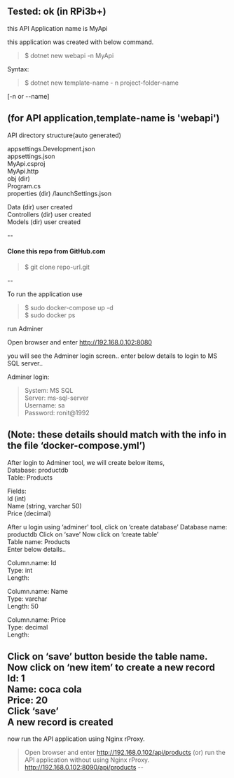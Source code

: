 Tested: ok (in RPi3b+)
--

this API Application name is MyApi

this application was created with below command.

    
> $ dotnet new webapi -n MyApi

Syntax:    
> $ dotnet new template-name - n project-folder-name

[-n or --name]

(for API application,template-name is 'webapi')
--
API directory structure(auto generated)    
    
appsettings.Development.json   
appsettings.json   
MyApi.csproj   
MyApi.http   
obj (dir)   
Program.cs    
properties (dir) /launchSettings.json   
     
Data (dir) user created    
Controllers (dir) user created    
Models (dir) user created   
    
--

#### Clone this repo from GitHub.com
> $ git clone repo-url.git

--

To run the application use
> $ sudo docker-compose up -d   
$ sudo docker ps

run Adminer

Open browser and enter
http://192.168.0.102:8080

you will see the Adminer login screen..
enter below details to login to MS SQL server..
    
Adminer login:   
> System: MS SQL  
Server: ms-sql-server    
Username: sa     
Password: ronit@1992   
  
(Note: these details should match with 
the info in the file ‘docker-compose.yml’)
--
After login to Adminer tool, we will create below items,  
Database: productdb  
Table:  Products   
   
Fields:   
Id (int)  
Name (string, varchar 50)  
Price (decimal)  
  
After u login using ‘adminer' tool,
click on ‘create database’ 
Database name: productdb
Click on ‘save’ 
Now click on ‘create table’  
Table name: Products  
Enter below details.. 
   
Column.name: Id   
Type: int   
Length:    
    
Column.name: Name    
Type: varchar    
Length: 50    
    
Column.name: Price     
Type: decimal     
Length:     

Click on ‘save’ button beside the table name. 
Now click on ‘new item’ to create a new record    
Id: 1    
Name: coca cola    
Price: 20    
Click ‘save’   
A new record is created    
--

now run the API application using Nginx rProxy.

> Open browser and enter
> http://192.168.0.102/api/products
(or)
run the API application without using Nginx rProxy.
> http://192.168.0.102:8090/api/products 
--